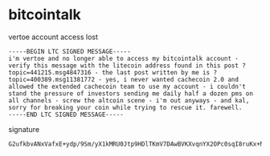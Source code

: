 # bitcointalk
vertoe account access lost

    -----BEGIN LTC SIGNED MESSAGE-----
    i'm vertoe and no longer able to access my bitcointalk account - verify this message with the litecoin address found in this post ?topic=441215.msg4847316 - the last post written by me is ?topic=400389.msg11381772 - yes, i never wanted cachecoin 2.0 and allowed the extended cachecoin team to use my account - i couldn't stand the pressure of investors sending me daily half a dozen pms on all channels - screw the altcoin scene - i'm out anyways - and kal, sorry for breaking your coin while trying to rescue it. farewell.
    -----END LTC SIGNED MESSAGE-----

signature

    G2ufkbvANxVafxE+ydp/9Sm/yX1kMRU0Jtp9HDlTKmV7DAwBVKXvqnYX2OPc0sqI8ruKx+NMBaQnl6sWLmexLTI=
